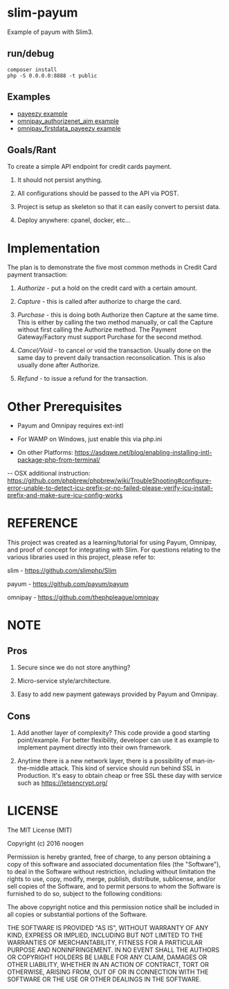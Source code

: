 # slim-payum
Example of payum with Slim3.

## run/debug
```
composer install
php -S 0.0.0.0:8888 -t public
```

## Examples
* [payeezy example](https://github.com/slimdash/slim-payum/blob/master/docs/payeezy.md)
* [omnipay_authorizenet_aim example](https://github.com/slimdash/slim-payum/blob/master/docs/omnipay_authorizenet_aim.md)
* [omnipay_firstdata_payeezy example](https://github.com/slimdash/slim-payum/blob/master/docs/omnipay_firstdata_payeezy.md)

## Goals/Rant
To create a simple API endpoint for credit cards payment.

1) It should not persist anything.

2) All configurations should be passed to the API via POST.

3) Project is setup as skeleton so that it can easily convert to persist data. 

4) Deploy anywhere: cpanel, docker, etc...

# Implementation
The plan is to demonstrate the five most common methods in Credit Card payment transaction:

1) *Authorize* - put a hold on the credit card with a certain amount.

2) *Capture* - this is called after authorize to charge the card.

3) *Purchase* - this is doing both Authorize then Capture at the same time.  This is either by calling the two method manually, or call the Capture without first calling the Authorize method.  The Payment Gateway/Factory must support Purchase for the second method.

4) *Cancel/Void* - to cancel or void the transaction.  Usually done on the same day to prevent daily transaction reconsolication.  This is also usually done after Authorize.

5) *Refund* - to issue a refund for the transaction.

# Other Prerequisites
* Payum and Omnipay requires ext-intl

- For WAMP on Windows, just enable this via php.ini

- On other Platforms: https://asdqwe.net/blog/enabling-installing-intl-package-php-from-terminal/

-- OSX additional instruction: https://github.com/phpbrew/phpbrew/wiki/TroubleShooting#configure-error-unable-to-detect-icu-prefix-or-no-failed-please-verify-icu-install-prefix-and-make-sure-icu-config-works

# REFERENCE
This project was created as a learning/tutorial for using Payum, Omnipay, and proof of concept for integrating with Slim.  For questions relating to the various libraries used in this project, please refer to:

slim - https://github.com/slimphp/Slim

payum - https://github.com/payum/payum

omnipay - https://github.com/thephpleague/omnipay

# NOTE

## Pros
1) Secure since we do not store anything?

2) Micro-service style/architecture.

3) Easy to add new payment gateways provided by Payum and Omnipay.

## Cons
1) Add another layer of complexity?  This code provide a good starting point/example.  For better flexibility, developer can use it as example to implement payment directly into their own framework.

2) Anytime there is a new network layer, there is a possibility of man-in-the-middle attack.  This kind of service should run behind SSL in Production.  It's easy to obtain cheap or free SSL these day with service such as https://letsencrypt.org/

# LICENSE
The MIT License (MIT)

Copyright (c) 2016 noogen

Permission is hereby granted, free of charge, to any person obtaining a copy of this software and associated documentation files (the "Software"), to deal in the Software without restriction, including without limitation the rights to use, copy, modify, merge, publish, distribute, sublicense, and/or sell copies of the Software, and to permit persons to whom the Software is furnished to do so, subject to the following conditions:

The above copyright notice and this permission notice shall be included in all copies or substantial portions of the Software.

THE SOFTWARE IS PROVIDED "AS IS", WITHOUT WARRANTY OF ANY KIND, EXPRESS OR IMPLIED, INCLUDING BUT NOT LIMITED TO THE WARRANTIES OF MERCHANTABILITY, FITNESS FOR A PARTICULAR PURPOSE AND NONINFRINGEMENT. IN NO EVENT SHALL THE AUTHORS OR COPYRIGHT HOLDERS BE LIABLE FOR ANY CLAIM, DAMAGES OR OTHER LIABILITY, WHETHER IN AN ACTION OF CONTRACT, TORT OR OTHERWISE, ARISING FROM, OUT OF OR IN CONNECTION WITH THE SOFTWARE OR THE USE OR OTHER DEALINGS IN THE SOFTWARE.
